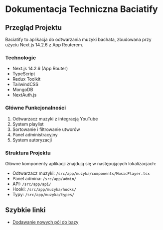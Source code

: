 # Dokumentacja Techniczna Baciatify

## Przegląd Projektu

Baciatify to aplikacja do odtwarzania muzyki bachata, zbudowana przy użyciu Next.js 14.2.6 z App Routerem.

### Technologie

- Next.js 14.2.6 (App Router)
- TypeScript
- Redux Toolkit
- TailwindCSS
- MongoDB
- NextAuth.js

### Główne Funkcjonalności

1. Odtwarzacz muzyki z integracją YouTube
2. System playlist
3. Sortowanie i filtrowanie utworów
4. Panel administracyjny
5. System autoryzacji

### Struktura Projektu

Główne komponenty aplikacji znajdują się w następujących lokalizacjach:

- Odtwarzacz muzyki: `/src/app/muzyka/components/MusicPlayer.tsx`
- Panel admina: `/src/app/admin/`
- API: `/src/app/api/`
- Hooki: `/src/app/muzyka/hooks/`
- Typy: `/src/app/muzyka/types/`

## Szybkie linki
- [Dodawanie nowych pól do bazy](/docs/database/add-new-field.md)
